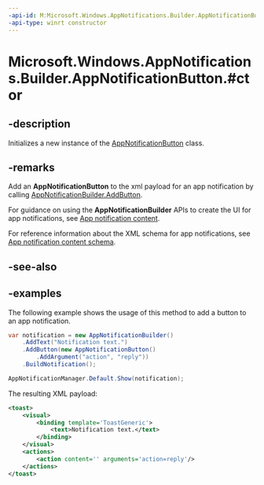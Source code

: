 ```yaml
---
-api-id: M:Microsoft.Windows.AppNotifications.Builder.AppNotificationButton.#ctor
-api-type: winrt constructor
---
```


# Microsoft.Windows.AppNotifications.Builder.AppNotificationButton.#ctor

<!--
public AppNotificationButton ();
-->


## -description

Initializes a new instance of the [AppNotificationButton](xref:Microsoft.Windows.AppNotifications.Builder.AppNotificationButton) class.

## -remarks

Add an **AppNotificationButton** to the xml payload for an app notification by calling [AppNotificationBuilder.AddButton](xref:Microsoft.Windows.AppNotifications.Builder.AppNotificationBuilder.AddButton(Microsoft.Windows.AppNotifications.Builder.AppNotificationButton)).

For guidance on using the **AppNotificationBuilder** APIs to create the UI for app notifications, see [App notification content](/windows/apps/design/shell/tiles-and-notifications/adaptive-interactive-toasts).

For reference information about the XML schema for app notifications, see [App notification content schema](/windows/apps/design/shell/tiles-and-notifications/toast-schema).

## -see-also

## -examples

The following example shows the usage of this method to add a button to an app notification.

```csharp
var notification = new AppNotificationBuilder()
    .AddText("Notification text.")
    .AddButton(new AppNotificationButton()
        .AddArgument("action", "reply"))
    .BuildNotification();

AppNotificationManager.Default.Show(notification);
```

The resulting XML payload:

```xml
<toast>
    <visual>
        <binding template='ToastGeneric'>
            <text>Notification text.</text>
        </binding>
    </visual>
    <actions>
        <action content='' arguments='action=reply'/>
    </actions>
</toast>
```


